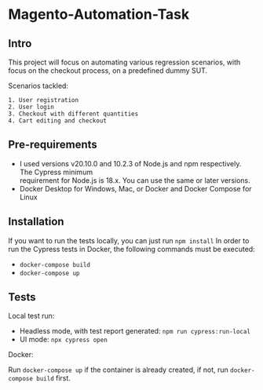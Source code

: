 # Magento-Automation-Task

## Intro

This project will focus on automating various regression scenarios, with focus on the checkout process, on a predefined dummy SUT.

Scenarios tackled:

    1. User registration
    2. User login
    3. Checkout with different quantities
    4. Cart editing and checkout

## Pre-requirements

* I used versions v20.10.0 and 10.2.3 of Node.js and npm respectively. The Cypress minimum  
requirement for Node.js is 18.x. You can use the same or later versions.
* Docker Desktop for Windows, Mac, or Docker and Docker Compose for Linux


## Installation

If you want to run the tests locally, you can just run `npm install`
In order to run the Cypress tests in Docker, the following commands must be executed:
* `docker-compose build` 
* `docker-compose up`

## Tests

Local test run: 

* Headless mode, with test report generated: `npm run cypress:run-local`
* UI mode: `npx cypress open`

Docker:

Run `docker-compose up` if the container is already created, if not, run `docker-compose build` first.